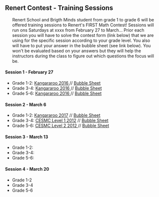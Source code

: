 <div class="row">
      <h2> Renert  Contest - Training Sessions </h2>
   <p>
      <ul>
         Renert School and Brigth Minds student from grade 1 to grade 6 will be offered training sessions to Renert's FIRST Math Contest! Sessions will run ons Saturdays at xxxx  from February 27 to March...
        Prior each session you will have to solve the contest form (link below) that we are using for the specific session according to your grade level. You also will have to put your answer in the bubble sheet (see link below). You won't be evaluated based on your answers but they will help the instructors during the class to figure out which questions the focus will be.
      </ul> 
    </p>

<div class="row">
    <h4> Session 1 - February 27 </h4>
   <p>
      <ul>
        <li> Grade 1-2:  <a href="https://github.com/RenertMath/RenertMath.github.io/blob/master/contests/CESMC-2012-Level-1-Mar6.pdf" target="_blank">Kangararoo 2016 </a>  //  <a href="https://forms.gle/5YnJiQZamimXmRTh6" target="_blank">Bubble Sheet</a></li>
        <li> Grade 3-4:  <a href="https://github.com/RenertMath/RenertMath.github.io/blob/master/contests/Kangaroo%202016%20G56%20Feb27.pdf" target="_blank">Kangararoo 2016 </a>  //  <a href="https://forms.gle/5YnJiQZamimXmRTh6" target="_blank">Bubble Sheet</a> </li>
         <li> Grade 5-6:  <a href="https://github.com/RenertMath/RenertMath.github.io/blob/master/contests/Kangaroo%202016%20G56%20Feb27.pdf" target="_blank">Kangararoo 2016 </a>  //  <a href="https://forms.gle/5YnJiQZamimXmRTh6" target="_blank">Bubble Sheet</a> </li>
      </ul> 
    </p>
  
        
<div class="row">
    <h4> Session 2 - March 6 </h4>
   <p>
      <ul>
        <li> Grade 1-2:  <a href="https://github.com/RenertMath/RenertMath.github.io/blob/master/contests/Kangaroo%202017%20G12%20Mar6.pdf" target="_blank">Kangararoo 2017</a>  //  <a href="https://forms.gle/5YnJiQZamimXmRTh6" target="_blank">Bubble Sheet</a></li>
        <li> Grade 3-4:  <a href="https://github.com/RenertMath/RenertMath.github.io/blob/master/contests/CESMC-2012-Level-1-Mar6.pdf" target="_blank">CESMC Level 1 2012</a>  //  <a href="https://forms.gle/5YnJiQZamimXmRTh6" target="_blank">Bubble Sheet</a> </li>
         <li> Grade 5-6:  <a href="https://github.com/RenertMath/RenertMath.github.io/blob/master/contests/CESMC-2012-Level-2-Mar6.pdf" target="_blank">CESMC Level 2 2012 </a>  //  <a href="https://forms.gle/5YnJiQZamimXmRTh6" target="_blank">Bubble Sheet</a> </li>
      </ul> 
    </p>
    <div class="row">
    <h4> Session 3 - March 13 </h4>
   <p>
      <ul>
        <li> Grade 1-2: </li>
        <li> Grade 3-4:   </li>
         <li> Grade 5-6:  </li>
      </ul> 
    </p>
      </div>
    <div class="row">
    <h4> Session 4 - March 20 </h4>
   <p>
      <ul>
        <li> Grade 1-2  </li>
        <li> Grade 3-4  </li>
         <li> Grade 5-6  </li>
      </ul> 
    </p>
      </div>
  
